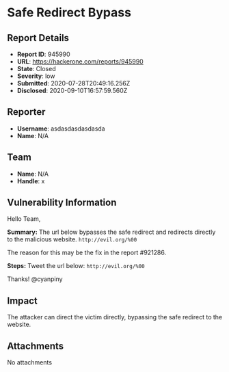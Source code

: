 # Safe Redirect Bypass 

## Report Details
- **Report ID**: 945990
- **URL**: https://hackerone.com/reports/945990
- **State**: Closed
- **Severity**: low
- **Submitted**: 2020-07-28T20:49:16.256Z
- **Disclosed**: 2020-09-10T16:57:59.560Z

## Reporter
- **Username**: asdasdasdasdasda
- **Name**: N/A

## Team
- **Name**: N/A
- **Handle**: x

## Vulnerability Information
Hello Team,

**Summary:**
The url below bypasses the safe redirect and redirects directly to the malicious website.
`http://evil.org/%00`

The reason for this may be the fix in the report #921286.

**Steps:**
Tweet the url below:
`http://evil.org/%00`

Thanks!
@cyanpiny

## Impact

The attacker can direct the victim directly, bypassing the safe redirect to the website.

## Attachments
No attachments
